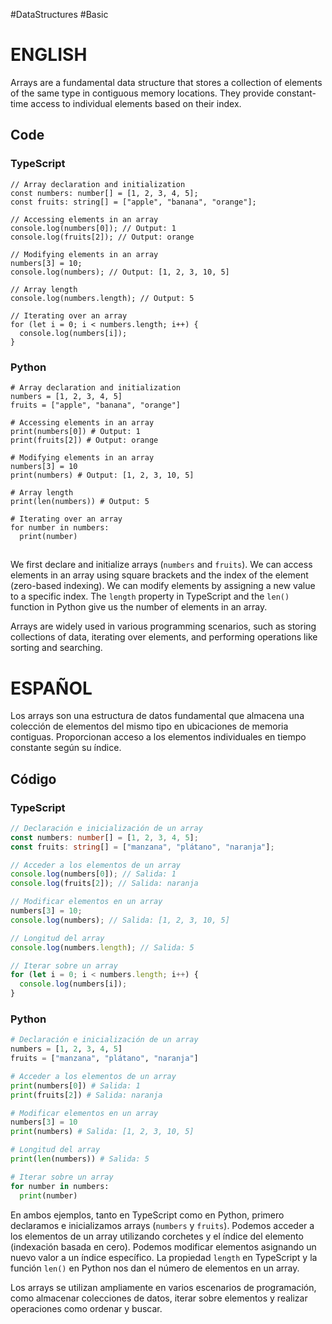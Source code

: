#DataStructures #Basic
# ENGLISH
Arrays are a fundamental data structure that stores a collection of elements of the same type in contiguous memory locations. They provide constant-time access to individual elements based on their index. 

## Code
### TypeScript
```run-ts
// Array declaration and initialization
const numbers: number[] = [1, 2, 3, 4, 5];
const fruits: string[] = ["apple", "banana", "orange"];

// Accessing elements in an array
console.log(numbers[0]); // Output: 1
console.log(fruits[2]); // Output: orange

// Modifying elements in an array
numbers[3] = 10;
console.log(numbers); // Output: [1, 2, 3, 10, 5]

// Array length
console.log(numbers.length); // Output: 5

// Iterating over an array
for (let i = 0; i < numbers.length; i++) {
  console.log(numbers[i]);
}
```
### Python
```run-python
# Array declaration and initialization
numbers = [1, 2, 3, 4, 5]
fruits = ["apple", "banana", "orange"]

# Accessing elements in an array
print(numbers[0]) # Output: 1
print(fruits[2]) # Output: orange

# Modifying elements in an array
numbers[3] = 10
print(numbers) # Output: [1, 2, 3, 10, 5]

# Array length
print(len(numbers)) # Output: 5

# Iterating over an array
for number in numbers:
  print(number)
```

##
We first declare and initialize arrays (`numbers` and `fruits`). We can access elements in an array using square brackets and the index of the element (zero-based indexing). We can modify elements by assigning a new value to a specific index. The `length` property in TypeScript and the `len()` function in Python give us the number of elements in an array.


Arrays are widely used in various programming scenarios, such as storing collections of data, iterating over elements, and performing operations like sorting and searching.


# ESPAÑOL

Los arrays son una estructura de datos fundamental que almacena una colección de elementos del mismo tipo en ubicaciones de memoria contiguas. Proporcionan acceso a los elementos individuales en tiempo constante según su índice. 

## Código

### TypeScript

```ts
// Declaración e inicialización de un array
const numbers: number[] = [1, 2, 3, 4, 5];
const fruits: string[] = ["manzana", "plátano", "naranja"];

// Acceder a los elementos de un array
console.log(numbers[0]); // Salida: 1
console.log(fruits[2]); // Salida: naranja

// Modificar elementos en un array
numbers[3] = 10;
console.log(numbers); // Salida: [1, 2, 3, 10, 5]

// Longitud del array
console.log(numbers.length); // Salida: 5

// Iterar sobre un array
for (let i = 0; i < numbers.length; i++) {
  console.log(numbers[i]);
}
```
### Python

```python
# Declaración e inicialización de un array
numbers = [1, 2, 3, 4, 5]
fruits = ["manzana", "plátano", "naranja"]

# Acceder a los elementos de un array
print(numbers[0]) # Salida: 1
print(fruits[2]) # Salida: naranja

# Modificar elementos en un array
numbers[3] = 10
print(numbers) # Salida: [1, 2, 3, 10, 5]

# Longitud del array
print(len(numbers)) # Salida: 5

# Iterar sobre un array
for number in numbers:
  print(number)
```

En ambos ejemplos, tanto en TypeScript como en Python, primero declaramos e inicializamos arrays (`numbers` y `fruits`). Podemos acceder a los elementos de un array utilizando corchetes y el índice del elemento (indexación basada en cero). Podemos modificar elementos asignando un nuevo valor a un índice específico. La propiedad `length` en TypeScript y la función `len()` en Python nos dan el número de elementos en un array.

Los arrays se utilizan ampliamente en varios escenarios de programación, como almacenar colecciones de datos, iterar sobre elementos y realizar operaciones como ordenar y buscar.
